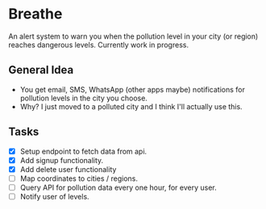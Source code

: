 # Breathe

An alert system to warn you when the pollution level in your city (or region) reaches dangerous levels. Currently work in progress.

## General Idea
- You get email, SMS, WhatsApp (other apps maybe) notifications for pollution levels in the city you choose.
- Why? I just moved to a polluted city and I think I'll actually use this.

## Tasks
- [x] Setup endpoint to fetch data from api.
- [x] Add signup functionality.
- [x] Add delete user functionality
- [ ] Map coordinates to cities / regions.
- [ ] Query API for pollution data every one hour, for every user.
- [ ] Notify user of levels.
